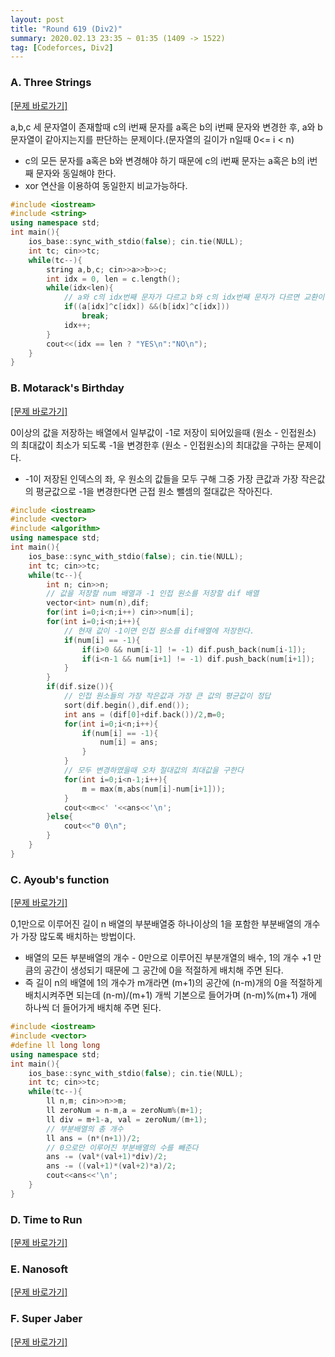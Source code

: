 ```yaml
---
layout: post 
title: "Round 619 (Div2)"
summary: 2020.02.13 23:35 ~ 01:35 (1409 -> 1522)
tag: [Codeforces, Div2]
---
```

### A. Three Strings
<a href = "https://codeforces.com/contest/1301/problem/A" target = "_blank">[문제 바로가기]</a>

a,b,c 세 문자열이 존재할때 c의 i번째 문자를 a혹은 b의 i번째 문자와 변경한 후, a와 b문자열이 같아지는지를 판단하는 문제이다.(문자열의 길이가 n일때 0<= i < n)

* c의 모든 문자를 a혹은 b와 변경해야 하기 때문에 c의 i번째 문자는 a혹은 b의 i번째 문자와 동일해야 한다.
* xor 연산을 이용하여 동일한지 비교가능하다.

```c++
#include <iostream>
#include <string>
using namespace std;
int main(){
	ios_base::sync_with_stdio(false); cin.tie(NULL);
	int tc; cin>>tc;
	while(tc--){
		string a,b,c; cin>>a>>b>>c;
		int idx = 0, len = c.length();
		while(idx<len){
			// a와 c의 idx번째 문자가 다르고 b와 c의 idx번째 문자가 다르면 교환이 불가능하다.
			if((a[idx]^c[idx]) &&(b[idx]^c[idx]))
				break;
			idx++;
		}
		cout<<(idx == len ? "YES\n":"NO\n");
	}
}
``` 

### B. Motarack's Birthday
<a href = "https://codeforces.com/contest/1301/problem/B" target = "_blank">[문제 바로가기]</a>

0이상의 값을 저장하는 배열에서 일부값이 -1로 저장이 되어있을때 (원소 - 인접원소) 의 최대값이 최소가 되도록 -1을 변경한후 (원소 - 인접원소)의 최대값을 구하는 문제이다.

* -1이 저장된 인덱스의 좌, 우 원소의 값들을 모두 구해 그중 가장 큰값과 가장 작은값의 평균값으로 -1을 변경한다면 근접 원소 뺄셈의 절대값은 작아진다.

```c++
#include <iostream>
#include <vector>
#include <algorithm>
using namespace std;
int main(){
	ios_base::sync_with_stdio(false); cin.tie(NULL);
	int tc; cin>>tc;
	while(tc--){
		int n; cin>>n;
		// 값을 저장할 num 배열과 -1 인접 원소를 저장할 dif 배열
		vector<int> num(n),dif;
		for(int i=0;i<n;i++) cin>>num[i];
		for(int i=0;i<n;i++){
			// 현재 값이 -1이면 인접 원소를 dif배열에 저장한다.
			if(num[i] == -1){
				if(i>0 && num[i-1] != -1) dif.push_back(num[i-1]);
				if(i<n-1 && num[i+1] != -1) dif.push_back(num[i+1]);
			}
		}
		if(dif.size()){
			// 인접 원소들의 가장 작은값과 가장 큰 값의 평균값이 정답
			sort(dif.begin(),dif.end());
			int ans = (dif[0]+dif.back())/2,m=0;
			for(int i=0;i<n;i++){
				if(num[i] == -1){
					num[i] = ans;
				}
			}
			// 모두 변경하였을때 오차 절대값의 최대값을 구한다
			for(int i=0;i<n-1;i++){
				m = max(m,abs(num[i]-num[i+1]));
			}
			cout<<m<<' '<<ans<<'\n';
		}else{
			cout<<"0 0\n";
		}
	}
}
```
 
### C. Ayoub's function
<a href = "https://codeforces.com/contest/1301/problem/C" target = "_blank">[문제 바로가기]</a>

0,1만으로 이루어진 길이 n 배열의 부분배열중 하나이상의 1을 포함한 부분배열의 개수가 가장 많도록 배치하는 방법이다.

* 배열의 모든 부분배열의 개수 - 0만으로 이루어진 부분개열의 배수, 1의 개수 +1 만큼의 공간이 생성되기 때문에 그 공간에 0을 적절하게 배치해 주면 된다.
* 즉 길이 n의 배열에 1의 개수가 m개라면 (m+1)의 공간에 (n-m)개의 0을 적절하게 배치시켜주면 되는데 (n-m)/(m+1) 개씩 기본으로 들어가며 (n-m)%(m+1) 개에 하나씩 더 들어가게 배치해 주면 된다.

```c++
#include <iostream>
#include <vector>
#define ll long long
using namespace std;
int main(){
	ios_base::sync_with_stdio(false); cin.tie(NULL);
	int tc; cin>>tc;
	while(tc--){
		ll n,m; cin>>n>>m;
		ll zeroNum = n-m,a = zeroNum%(m+1);
		ll div = m+1-a, val = zeroNum/(m+1);
		// 부분배열의 총 개수
		ll ans = (n*(n+1))/2;
		// 0으로만 이루어진 부분배열의 수를 빼준다
		ans -= (val*(val+1)*div)/2;
		ans -= ((val+1)*(val+2)*a)/2;
		cout<<ans<<'\n';
	}
}
```

### D. Time to Run
<a href = "https://codeforces.com/contest/1301/problem/D" target = "_blank">[문제 바로가기]</a>

### E. Nanosoft
<a href = "https://codeforces.com/contest/1301/problem/E" target = "_blank">[문제 바로가기]</a>

### F. Super Jaber
<a href = "https://codeforces.com/contest/1301/problem/F" target = "_blank">[문제 바로가기]</a>

